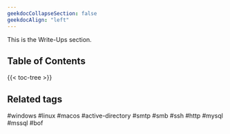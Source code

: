 ```yaml
---
geekdocCollapseSection: false
geekdocAlign: "left"
---
```


This is the Write-Ups section.

## Table of Contents
 {{< toc-tree >}}
 
 
## Related tags

#windows #linux #macos
#active-directory
#smtp
#smb
#ssh
#http
#mysql
#mssql
#bof
